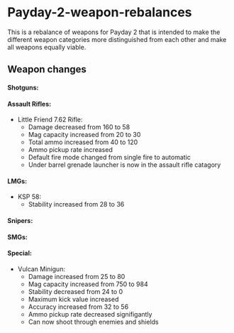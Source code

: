 # Payday-2-weapon-rebalances
This is a rebalance of weapons for Payday 2 that is intended to make the different weapon categories more distinguished from each other and make all weapons equally viable. 

## Weapon changes
  
#### Shotguns:

#### Assault Rifles:

   - Little Friend 7.62 Rifle:
     - Damage decreased from 160 to 58
     - Mag capacity increased from 20 to 30
     - Total ammo increased from 40 to 120
     - Ammo pickup rate increased
     - Default fire mode changed from single fire to automatic
     - Under barrel grenade launcher is now in the assault rifle catagory

####  LMGs:

   - KSP 58:
     - Stability increased from 28 to 36

#### Snipers:

#### SMGs:

#### Special:
        
   - Vulcan Minigun:
     - Damage increased from 25 to 80
     - Mag capacity increased from 750 to 984
     - Stability decreased from 24 to 0
     - Maximum kick value increased
     - Accuracy increased from 32 to 56
     - Ammo pickup rate decreased signifigantly
     - Can now shoot through enemies and shields
